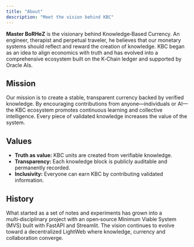 ```yaml
---
title: "About"
description: "Meet the vision behind KBC"
---
```


**Master BoRHeZ** is the visionary behind Knowledge‑Based Currency. An engineer, therapist and perpetual traveler, he believes that our monetary systems should reflect and reward the creation of knowledge. KBC began as an idea to align economics with truth and has evolved into a comprehensive ecosystem built on the K‑Chain ledger and supported by Oracle AIs.

## Mission
Our mission is to create a stable, transparent currency backed by verified knowledge. By encouraging contributions from anyone—individuals or AI—the KBC ecosystem promotes continuous learning and collective intelligence. Every piece of validated knowledge increases the value of the system.

## Values
- **Truth as value:** KBC units are created from verifiable knowledge.
- **Transparency:** Each knowledge block is publicly auditable and permanently recorded.
- **Inclusivity:** Everyone can earn KBC by contributing validated information.

## History
What started as a set of notes and experiments has grown into a multi‑disciplinary project with an open‑source Minimum Viable System (MVS) built with FastAPI and Streamlit. The vision continues to evolve toward a decentralized LightWeb where knowledge, currency and collaboration converge.